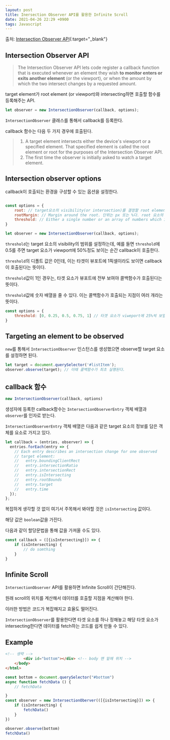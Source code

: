 ```yaml
---
layout: post
title: Inersection Observer API를 활용한 Infinite Scroll
date: 2021-04-26 22:29 +0900
tags: Javascript
---
```


출처: [Intersection Observer API](https://developer.mozilla.org/en-US/docs/Web/API/Intersection_Observer_API){:target="_blank"}

## Intersection Observer API

>The Intersection Observer API lets code register a callback function that is executed whenever an element they wish **to monitor enters or exits another element** (or the viewport), or when the amount by which the two intersect changes by a requested amount.

target element가 root element (or viewport)와 intersecting하면 호출할 함수를 등록해주는 API.

```js
let observer = new IntersectionObserver(callback, options);
```

`IntersectionObserver` 클래스를 통해서 callback를 등록한다.

callback 함수는 다음 두 가지 경우에 호출된다.

>1. A target element intersects either the device's viewport or a specified element. That specified element is called the root element or root for the purposes of the Intersection Observer API.
>2. The first time the observer is initially asked to watch a target element.

## Intersection observer options

callback이 호출되는 환경을 구성할 수 있는 옵션을 설정한다.

```js

const options = {
    root: // target요소의 visibility(or intersection)를 결정할 root element. null일 경우 viewport로 설정
    rootMargin: // Margin around the root. 단위는 px 또는 %다. root 요소의 bounding box에 영향을 준다.
    threshold: // Either a single number or an array of numbers which indicate at what percentage of the target's visibility the observer's callback should be executed.
}

let observer = new IntersectionObserver(callback, options);
```

`threshold`는 target 요소의 visibility의 범위를 설정하는데, 예를 들면 `threshold`에 0.5를 주면 target 요소가 viewport에 50%정도 보이는 순간 callback이 호출한다.

`threshold`의 디폴트 값은 0인데, 이는 타겟이 뷰포트에 1픽셀이라도 보이면 callback이 호출된다는 뜻이다.

`threshold`값이 1인 경우는, 타겟 요소가 뷰포트에 전부 보여야 콜백함수가 호출된다는 뜻이다.

`threshold`값에 숫자 배열을 줄 수 있다. 이는 콜백함수가 호출되는 지점이 여러 개라는 뜻이다.

```js
const options = {
    threshold: [0, 0.25, 0.5, 0.75, 1] // 타겟 요소가 viweport에 25%씩 보일 때마다 콜백함수가 호출된다.
}
```

## Targeting an element to be observed

`new`를 통해서 `IntersectionObserver` 인스턴스를 생성했으면 observe할 target 요소를 설정하면 된다.

```js
let target = document.querySelector('#listItem');
observer.observe(target); // 이때 콜백함수가 최초 실행된다.
```

## callback 함수

```js
new IntersectionObserver(callback, options)
```

생성자에 등록한 callback함수는 `IntersectionObserverEntry` 객체 배열과 `observer`를 인자로 받는다.

`IntersectionObserverEntry` 객체 배열은 다음과 같은 target 요소의 정보를 담은 객체를 요소로 가지고 있다.

```js
let callback = (entries, observer) => {
  entries.forEach(entry => {
    // Each entry describes an intersection change for one observed
    // target element:
    //   entry.boundingClientRect
    //   entry.intersectionRatio
    //   entry.intersectionRect
    //   entry.isIntersecting
    //   entry.rootBounds
    //   entry.target
    //   entry.time
  });
};
```

복잡하게 생각할 것 없이 여기서 주목해서 봐야할 것은 `isIntersecting` 값이다.

해당 값은 `boolean`값을 가진다.

다음과 같이 할당문법을 통해 값을 가져올 수도 있다.

```js
const callback = ([{isIntersecting}]) => {
    if (isIntersecting) {
        // do somthing
    }
}
```

## Infinite Scroll

`IntersectionObserver` API를 활용하면 Infinite Scroll이 간단해진다.

원래 scroll의 위치를 계산해서 데이터를 호출할 지점을 계산해야 한다.

이러한 방법은 코드가 복잡해지고 효율도 떨어진다.

`IntersectionObserver`를 활용한다면 타겟 요소를 하나 정해놓고 해당 타겟 요소가 intersecting한다면 데이터를 fetch하는 코드를 쉽게 만들 수 있다.

## Example

```html
<!-- 생략 -->
        <div id="bottom"></div> <!-- body 맨 밑에 위치 -->
    </body>
</html>
```

```js
const bottom = document.querySelector("#bottom")
async function fetchData () {
    // fetchData

}
const observer = new IntersectionOberver(([{isIntersecting}]) => {
    if (isIntersecting) {
        fetchData()
    }
})

observer.observe(bottom)
fetchData()
```
